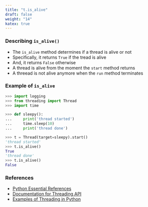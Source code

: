 ```yaml
---
title: "t.is_alive"
draft: false
weight: "14"
katex: true
---
```


### Describing `is_alive()`
- The `is_alive` method determines if a thread is alive or not
- Specifically, it returns `True` if the tread is alive
- And, it returns `False` otherwise
- A thread is alive from the moment the `start` method returns
- A threead is not alive anymore when the `run` method terminates

### Example of `is_alive`

```python
>>> import logging
>>> from threading import Thread
>>> import time

>>> def sleepy():
...     print('thread started')
...     time.sleep(10)
...     print('thread done')

>>> t = Thread(target=sleepy).start()
'thread started'
>>> t.is_alive()
True
'thread done'
>>> t.is_alive()
False
```

### References
- [Python Essential References](http://index-of.co.uk/Python/Python%20Essential%20Reference,%20Fourth%20Edition.pdf)
- [Documentation for Threading API](https://docs.python.org/3/library/threading.html)
- [Examples of Threading in Python](https://realpython.com/intro-to-python-threading/)
